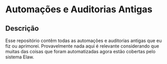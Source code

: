 Automações e Auditorias Antigas
=======

Descrição
-----------
Esse repositório contêm todas as automações e auditorias antigas que eu fiz ou aprimorei. Provavelmente nada aqui é relevante considerando que muitas das coisas que foram automatizadas agora estão cobertas pelo sistema Elaw.

